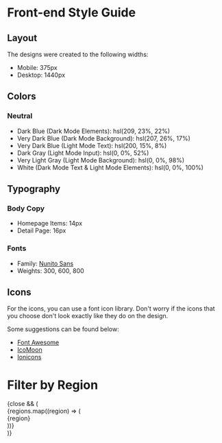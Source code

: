 # Front-end Style Guide

## Layout

The designs were created to the following widths:

- Mobile: 375px
- Desktop: 1440px

## Colors

### Neutral

- Dark Blue (Dark Mode Elements): hsl(209, 23%, 22%)
- Very Dark Blue (Dark Mode Background): hsl(207, 26%, 17%)
- Very Dark Blue (Light Mode Text): hsl(200, 15%, 8%)
- Dark Gray (Light Mode Input): hsl(0, 0%, 52%)
- Very Light Gray (Light Mode Background): hsl(0, 0%, 98%)
- White (Dark Mode Text & Light Mode Elements): hsl(0, 0%, 100%)

## Typography

### Body Copy

- Homepage Items: 14px
- Detail Page: 16px 

### Fonts

- Family: [Nunito Sans](https://fonts.google.com/specimen/Nunito+Sans)
- Weights: 300, 600, 800

## Icons

For the icons, you can use a font icon library. Don't worry if the icons that you choose don't look exactly like they do on the design.

Some suggestions can be found below:

- [Font Awesome](https://fontawesome.com)
- [IcoMoon](https://icomoon.io)
- [Ionicons](https://ionicons.com)

 <div className='flex md:gap-[2rem] justify-between items-center content-center gap-[4rem] sm:gap-[15rem]'>
                <div>
                  <h1 className='font-custom font-light'>Filter by Region</h1>
                </div>
                <div>
                  <FaArrowUp className='search-icon' onClick={handClose} />
                </div>
              </div>
            </div>
            {close && (
              <div className={`${theme === 'light' ? 'bg-White' : 'bg-DarkBlue'} flex flex-col w-[63%] md:w-[12rem] h-[9.7rem] p-[1rem] mt-[0.3rem] pl-[1.4rem] font-light font-custom shadow-red-500 md:shadow-lg rounded-[0.5rem] fixed`}>
                <div>
                  {regions.map((region) => (
                    <div key={region}>{region}</div>
                  ))}
                </div>
              </div>
            )}